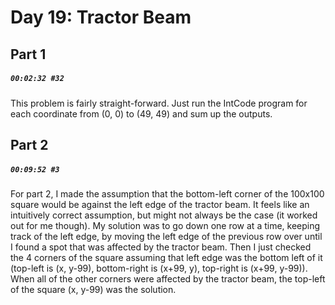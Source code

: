 # Day 19: Tractor Beam

## Part 1

##### `00:02:32 #32`

This problem is fairly straight-forward. Just run the IntCode program for each coordinate from (0, 0) to (49, 49) and sum up the outputs.

## Part 2

##### `00:09:52 #3`

For part 2, I made the assumption that the bottom-left corner of the 100x100 square would be against the left edge of the tractor beam. It feels like an intuitively correct assumption, but might not always be the case (it worked out for me though). My solution was to go down one row at a time, keeping track of the left edge, by moving the left edge of the previous row over until I found a spot that was affected by the tractor beam. Then I just checked the 4 corners of the square assuming that left edge was the bottom left of it (top-left is (x, y-99), bottom-right is (x+99, y), top-right is (x+99, y-99)). When all of the other corners were affected by the tractor beam, the top-left of the square (x, y-99) was the solution.
